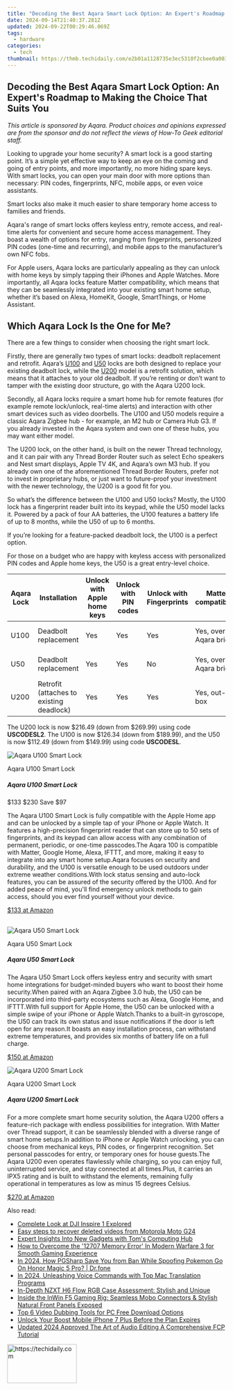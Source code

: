 ```yaml
---
title: "Decoding the Best Aqara Smart Lock Option: An Expert's Roadmap to Making the Choice That Suits You"
date: 2024-09-14T21:40:37.281Z
updated: 2024-09-22T00:29:46.069Z
tags:
  - hardware
categories:
  - tech
thumbnail: https://thmb.techidaily.com/e2b01a1128735e3ec5310f2cbee0a0035159bd501806692c9cb150d9959d92bc.jpg
---
```


## Decoding the Best Aqara Smart Lock Option: An Expert's Roadmap to Making the Choice That Suits You

_This article is sponsored by Aqara. Product choices and opinions expressed are from the sponsor and do not reflect the views of How-To Geek editorial staff._ 

 Looking to upgrade your home security? A smart lock is a good starting point. It’s a simple yet effective way to keep an eye on the coming and going of entry points, and more importantly, no more hiding spare keys. With smart locks, you can open your main door with more options than necessary: PIN codes, fingerprints, NFC, mobile apps, or even voice assistants.

 Smart locks also make it much easier to share temporary home access to families and friends.

 Aqara's range of smart locks offers keyless entry, remote access, and real-time alerts for convenient and secure home access management. They boast a wealth of options for entry, ranging from fingerprints, personalized PIN codes (one-time and recurring), and mobile apps to the manufacturer’s own NFC fobs.

 For Apple users, Aqara locks are particularly appealing as they can unlock with home keys by simply tapping their iPhones and Apple Watches. More importantly, all Aqara locks feature Matter compatibility, which means that they can be seamlessly integrated into your existing smart home setup, whether it’s based on Alexa, HomeKit, Google, SmartThings, or Home Assistant.

##  Which Aqara Lock Is the One for Me?

 There are a few things to consider when choosing the right smart lock.

 Firstly, there are generally two types of smart locks: deadbolt replacement and retrofit. Aqara’s [U100](https://www.amazon.com/dp/B0BZSD2L1W?maas=maas%5Fadg%5FCCF1FA82582F5E2C1D76099EA07239BE%5Fafap%5Fabs&ref%5F=aa%5Fmaas&tag=maas) and [U50](https://www.amazon.com/dp/B0CZNZGGS7?maas=maas%5Fadg%5FFA45B5D50B9FC5F2F7C39751D50CD701%5Fafap%5Fabs&ref%5F=aa%5Fmaas&tag=maas) locks are both designed to replace your existing deadbolt lock, while the [U200](https://www.amazon.com/dp/B0D1C75J4F?maas=maas%5Fadg%5F4646976E375ACEF8C2F0BFFF3F775E95%5Fafap%5Fabs&ref%5F=aa%5Fmaas&tag=maas&th=1) model is a retrofit solution, which means that it attaches to your old deadbolt. If you’re renting or don’t want to tamper with the existing door structure, go with the Aqara U200 lock.

 Secondly, all Aqara locks require a smart home hub for remote features (for example remote lock/unlock, real-time alerts) and interaction with other smart devices such as video doorbells. The U100 and U50 models require a classic Aqara Zigbee hub - for example, an M2 hub or Camera Hub G3\. If you already invested in the Aqara system and own one of these hubs, you may want either model.

 The U200 lock, on the other hand, is built on the newer Thread technology, and it can pair with any Thread Border Router such as select Echo speakers and Nest smart displays, Apple TV 4K, and Aqara’s own M3 hub. If you already own one of the aforementioned Thread Border Routers, prefer not to invest in proprietary hubs, or just want to future-proof your investment with the newer technology, the U200 is a good fit for you.

 So what’s the difference between the U100 and U50 locks? Mostly, the U100 lock has a fingerprint reader built into its keypad, while the U50 model lacks it. Powered by a pack of four AA batteries, the U100 features a battery life of up to 8 months, while the U50 of up to 6 months.

 If you’re looking for a feature-packed deadbolt lock, the U100 is a perfect option.

 For those on a budget who are happy with keyless access with personalized PIN codes and Apple home keys, the U50 is a great entry-level choice.

| Aqara Lock | Installation                             | Unlock with Apple home keys | Unlock with PIN codes | Unlock with Fingerprints | Matter compatibility      | Battery           |
| ---------- | ---------------------------------------- | --------------------------- | --------------------- | ------------------------ | ------------------------- | ----------------- |
| U100       | Deadbolt replacement                     | Yes                         | Yes                   | Yes                      | Yes, over an Aqara bridge | 4x AA (8 months)  |
| U50        | Deadbolt replacement                     | Yes                         | Yes                   | No                       | Yes, over an Aqara bridge | 4x AA (6 months)  |
| U200       | Retrofit (attaches to existing deadlock) | Yes                         | Yes                   | Yes                      | Yes, out-of-box           | Li-ion (6 months) |

 The U200 lock is now $216.49 (down from $269.99) using code **USCODESL2**. The U100 is now $126.34 (down from $189.99), and the U50 is now $112.49 (down from $149.99) using code **USCODESL**.

![Aqara U100 Smart Lock](https://static1.howtogeekimages.com/wordpress/wp-content/uploads/2024/07/aqara-u100-smart-lock.png) 

Aqara U100 Smart Lock

#####  Aqara U100 Smart Lock

$133 $230 Save $97 

The Aqara U100 Smart Lock is fully compatible with the Apple Home app and can be unlocked by a simple tap of your iPhone or Apple Watch. It features a high-precision fingerprint reader that can store up to 50 sets of fingerprints, and its keypad can allow access with any combination of permanent, periodic, or one-time passcodes.The Aqara 100 is compatible with Matter, Google Home, Alexa, IFTTT, and more, making it easy to integrate into any smart home setup.Aqara focuses on security and durability, and the U100 is versatile enough to be used outdoors under extreme weather conditions.With lock status sensing and auto-lock features, you can be assured of the security offered by the U100\. And for added peace of mind, you'll find emergency unlock methods to gain access, should you ever find yourself without your device.

[$133 at Amazon](https://www.amazon.com/dp/B0BZSD2L1W?maas=maas%5Fadg%5FCCF1FA82582F5E2C1D76099EA07239BE%5Fafap%5Fabs&ref%5F=aa%5Fmaas&tag=maas&th=1) 

## 

![Aqara U50 Smart Lock](https://static1.howtogeekimages.com/wordpress/wp-content/uploads/2024/07/aqara-u50-smart-lock.png) 

Aqara U50 Smart Lock

#####  Aqara U50 Smart Lock

The Aqara U50 Smart Lock offers keyless entry and security with smart home integrations for budget-minded buyers who want to boost their home security.When paired with an Aqara Zigbee 3.0 hub, the U50 can be incorporated into third-party ecosystems such as Alexa, Google Home, and IFTTT.With full support for Apple Home, the U50 can be unlocked with a simple swipe of your iPhone or Apple Watch.Thanks to a built-in gyroscope, the U50 can track its own status and issue notifications if the door is left open for any reason.It boasts an easy installation process, can withstand extreme temperatures, and provides six months of battery life on a full charge.

[$150 at Amazon](https://www.amazon.com/dp/B0CZNZGGS7?maas=maas%5Fadg%5FFA45B5D50B9FC5F2F7C39751D50CD701%5Fafap%5Fabs&ref%5F=aa%5Fmaas&tag=maas) 

![Aqara U200 Smart Lock](https://static1.howtogeekimages.com/wordpress/wp-content/uploads/2024/07/aqara-u200-smart-lock.png) 

Aqara U200 Smart Lock

#####  Aqara U200 Smart Lock

For a more complete smart home security solution, the Aqara U200 offers a feature-rich package with endless possibilities for integration. With Matter over Thread support, it can be seamlessly blended with a diverse range of smart home setups.In addition to iPhone or Apple Watch unlocking, you can choose from mechanical keys, PIN codes, or fingerprint recognition. Set personal passcodes for entry, or temporary ones for house guests.The Aqara U200 even operates flawlessly while charging, so you can enjoy full, uninterrupted service, and stay connected at all times.Plus, it carries an IPX5 rating and is built to withstand the elements, remaining fully operational in temperatures as low as minus 15 degrees Celsius.

[$270 at Amazon](https://www.amazon.com/dp/B0D1C75J4F?maas=maas%5Fadg%5F4646976E375ACEF8C2F0BFFF3F775E95%5Fafap%5Fabs&ref%5F=aa%5Fmaas&tag=maas&th=1)

<ins class="adsbygoogle"
     style="display:block"
     data-ad-format="autorelaxed"
     data-ad-client="ca-pub-7571918770474297"
     data-ad-slot="1223367746"></ins>

<ins class="adsbygoogle"
     style="display:block"
     data-ad-client="ca-pub-7571918770474297"
     data-ad-slot="8358498916"
     data-ad-format="auto"
     data-full-width-responsive="true"></ins>

<span class="atpl-alsoreadstyle">Also read:</span>
<div><ul>
<li><a href="https://fox-info.techidaily.com/complete-look-at-dji-inspire-1-explored/"><u>Complete Look at DJI Inspire 1 Explored</u></a></li>
<li><a href="https://phone-solutions.techidaily.com/easy-steps-to-recover-deleted-videos-from-motorola-moto-g24-by-fonelab-android-recover-video/"><u>Easy steps to recover deleted videos from Motorola Moto G24</u></a></li>
<li><a href="https://hardware-reviews.techidaily.com/expert-insights-into-new-gadgets-with-toms-computing-hub/"><u>Expert Insights Into New Gadgets with Tom's Computing Hub</u></a></li>
<li><a href="https://win-answers.techidaily.com/how-to-overcome-the-12707-memory-error-in-modern-warfare-3-for-smooth-gaming-experience/"><u>How to Overcome the '12707 Memory Error' In Modern Warfare 3 for Smooth Gaming Experience</u></a></li>
<li><a href="https://pokemon-go-android.techidaily.com/in-2024-how-pgsharp-save-you-from-ban-while-spoofing-pokemon-go-on-honor-magic-5-pro-drfone-by-drfone-virtual-android/"><u>In 2024, How PGSharp Save You from Ban While Spoofing Pokemon Go On Honor Magic 5 Pro? | Dr.fone</u></a></li>
<li><a href="https://some-guidance.techidaily.com/in-2024-unleashing-voice-commands-with-top-mac-translation-programs/"><u>In 2024, Unleashing Voice Commands with Top Mac Translation Programs</u></a></li>
<li><a href="https://hardware-reviews.techidaily.com/in-depth-nzxt-h6-flow-rgb-case-assessment-stylish-and-unique/"><u>In-Depth NZXT H6 Flow RGB Case Assessment: Stylish and Unique</u></a></li>
<li><a href="https://hardware-reviews.techidaily.com/inside-the-inwin-f5-gaming-rig-seamless-mobo-connectors-and-stylish-natural-front-panels-exposed/"><u>Inside the InWin F5 Gaming Rig: Seamless Mobo Connectors & Stylish Natural Front Panels Exposed</u></a></li>
<li><a href="https://ai-vdieo-software.techidaily.com/top-6-video-dubbing-tools-for-pc-free-download-options/"><u>Top 6 Video Dubbing Tools for PC Free Download Options</u></a></li>
<li><a href="https://sim-unlock.techidaily.com/unlock-your-boost-mobile-iphone-7-plus-before-the-plan-expires-by-drfone-ios/"><u>Unlock Your Boost Mobile iPhone 7 Plus Before the Plan Expires</u></a></li>
<li><a href="https://smart-video-creator.techidaily.com/updated-2024-approved-the-art-of-audio-editing-a-comprehensive-fcp-tutorial/"><u>Updated 2024 Approved The Art of Audio Editing A Comprehensive FCP Tutorial</u></a></li>
</ul></div>

<!-- affiliate ads begin -->
<a href="https://review-au.sjv.io/c/5597632/2098700/14409" target="_top" id="2098700">
  <img src="//a.impactradius-go.com/display-ad/14409-2098700" border="0" alt="https://techidaily.com" width="160" height="90"/>
</a>
<img height="0" width="0" src="https://review-au.sjv.io/i/5597632/2098700/14409" style="position:absolute;visibility:hidden;" border="0" />
<!-- affiliate ads end -->

